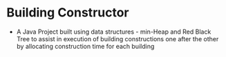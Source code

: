 # Building Constructor
 - A Java Project built using data structures - min-Heap and Red Black Tree to assist in execution of building constructions one after the other by allocating construction time for each building

